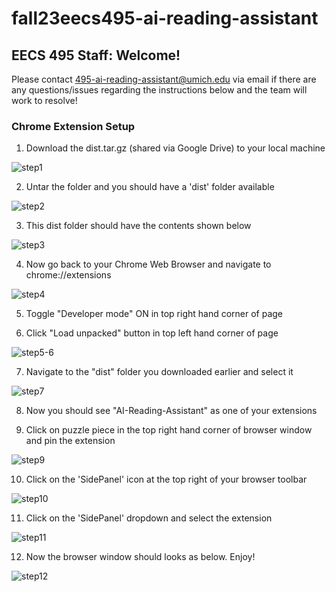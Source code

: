 # fall23eecs495-ai-reading-assistant

## EECS 495 Staff: Welcome! 

Please contact 495-ai-reading-assistant@umich.edu via email if there are any questions/issues regarding the instructions below and the team will work to resolve!

### Chrome Extension Setup

1) Download the dist.tar.gz (shared via Google Drive) to your local machine

![step1](doc/step1.png)
   
2) Untar the folder and you should have a 'dist' folder available

![step2](doc/step2.png)

3) This dist folder should have the contents shown below

![step3](doc/step3.png)

4) Now go back to your Chrome Web Browser and navigate to chrome://extensions

![step4](doc/step3.5.png)

5) Toggle "Developer mode" ON in top right hand corner of page

6) Click "Load unpacked" button in top left hand corner of page

![step5-6](doc/step4.png)

7) Navigate to the "dist" folder you downloaded earlier and select it

![step7](doc/step5.png)

8) Now you should see "AI-Reading-Assistant" as one of your extensions

9) Click on puzzle piece in the top right hand corner of browser window and pin the extension

![step9](doc/step6.png)

10) Click on the 'SidePanel' icon at the top right of your browser toolbar

![step10](doc/step7.png)

11) Click on the 'SidePanel' dropdown and select the extension

![step11](doc/step8.png)

12) Now the browser window should looks as below. Enjoy!

![step12](doc/step9.png)

